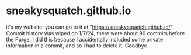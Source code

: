 # sneakysquatch.github.io
it's my website!
you can go to it at "https://sneakysquatch.github.io/".
Commit history was wiped on 1/7/24, there were about 90 commits before the Purge. I did this because I accidentally included some private information in a commit, and so I had to delete it. Goodbye
